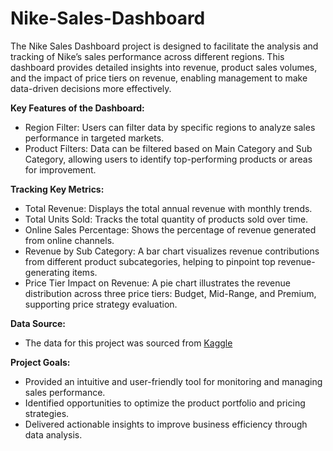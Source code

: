 # Nike-Sales-Dashboard
The Nike Sales Dashboard project is designed to facilitate the analysis and tracking of Nike’s sales performance across different regions. This dashboard provides detailed insights into revenue, product sales volumes, and the impact of price tiers on revenue, enabling management to make data-driven decisions more effectively.

**Key Features of the Dashboard:**
- Region Filter: Users can filter data by specific regions to analyze sales performance in targeted markets.
- Product Filters: Data can be filtered based on Main Category and Sub Category, allowing users to identify top-performing products or areas for improvement.

**Tracking Key Metrics:**
- Total Revenue: Displays the total annual revenue with monthly trends.
- Total Units Sold: Tracks the total quantity of products sold over time.
- Online Sales Percentage: Shows the percentage of revenue generated from online channels.
- Revenue by Sub Category: A bar chart visualizes revenue contributions from different product subcategories, helping to pinpoint top revenue-generating items.
- Price Tier Impact on Revenue: A pie chart illustrates the revenue distribution across three price tiers: Budget, Mid-Range, and Premium, supporting price strategy evaluation.

**Data Source:**
- The data for this project was sourced from [Kaggle](https://www.kaggle.com/datasets/ayushcx/nike-global-sales-data-2024)

**Project Goals:**
- Provided an intuitive and user-friendly tool for monitoring and managing sales performance.
- Identified opportunities to optimize the product portfolio and pricing strategies.
- Delivered actionable insights to improve business efficiency through data analysis.
